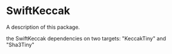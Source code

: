 # SwiftKeccak

A description of this package.

the SwiftKeccak dependencies on two targets:  "KeccakTiny" and "Sha3Tiny"
